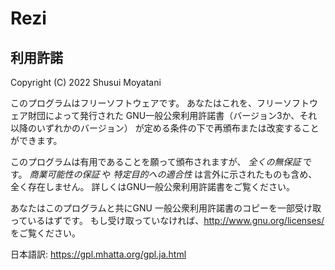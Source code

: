 # Rezi

## 利用許諾

Copyright (C) 2022 Shusui Moyatani

このプログラムはフリーソフトウェアです。
あなたはこれを、フリーソフトウェア財団によって発行された
GNU一般公衆利用許諾書（バージョン3か、それ以降のいずれかのバージョン）
が定める条件の下で再頒布または改変することができます。

このプログラムは有用であることを願って頒布されますが、 *全くの無保証* です。
*商業可能性の保証* や *特定目的への適合性* は言外に示されたものも含め、全く存在しません。
詳しくはGNU一般公衆利用許諾書をご覧ください。

あなたはこのプログラムと共にGNU 一般公衆利用許諾書のコピーを一部受け取っているはずです。
もし受け取っていなければ、<http://www.gnu.org/licenses/> をご覧ください。

日本語訳: <https://gpl.mhatta.org/gpl.ja.html>
